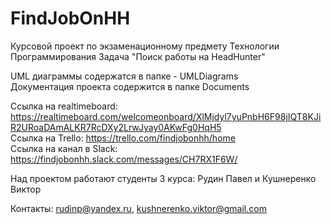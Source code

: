 # FindJobOnHH

Курсовой проект по экзаменационному предмету Технологии Программирования
Задача "Поиск работы на HeadHunter"

UML диаграммы содержатся в папке - UMLDiagrams
<br />
Документация проекта содержится в папке Documents

Ссылка на realtimeboard: https://realtimeboard.com/welcomeonboard/XlMjdyl7yuPnbH6F98jIQT8KJiR2URoaDAmALKR7RcDXy2LrwJyay0AKwFg0HqH5
<br />
Ссылка на Trello: https://trello.com/findjobonhh/home
<br />
Ссылка на канал в Slack: https://findjobonhh.slack.com/messages/CH7RX1F6W/

Над проектом работают студенты 3 курса: Рудин Павел и Кушнеренко Виктор

Контакты: rudinp@yandex.ru, kushnerenko.viktor@gmail.com
